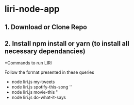 # liri-node-app

## 1. Download or Clone Repo
## 2. Install npm install or yarn (to install all necessary dependancies) 

*Commands to run LIRI

Follow the format presented in these queries

* node liri.js my-tweets
* node liri.js spotify-this-song '<song name here>'
* node liri.js movie-this '<movie name here>'
* node liri.js do-what-it-says 
```
